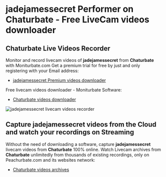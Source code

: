 # jadejamessecret Performer on Chaturbate - Free LiveCam videos downloader

## Chaturbate Live Videos Recorder

Monitor and record livecam videos of **jadejamessecret** from **Chaturbate** with Moniturbate.com
Get a premium trial for free by just and only registering with your Email address:
* [jadejamessecret Premium videos downloader](https://moniturbate.com/request-demo-licence-key.html)

Free livecam videos downloader - Moniturbate Software:
* [Chaturbate videos downloader](https://moniturbate.com/moniturbate-download-software.html)

![jadejamessecret livecam videos recorder](https://peachurnet.com/templates/moniturbate-software.png)


## Capture jadejamessecret videos from the Cloud and watch your recordings on Streaming

Without the need of downloading a software, capture **jadejamessecret** livecam videos from **Chaturbate** 100% online.
Watch Livecam archives from **Chaturbate** unlimitedly from thousands of existing recordings, only on Peachurbate.com and its websites network:
* [Chaturbate videos archives](https://peachurnet.com/)